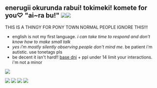 ## enerugii okurunda rabui! tokimeki! komete for you♡ "ai~ra bu!" ![](https://watermelon.crd.co/assets/images/gallery05/ceb417a4.gif?v=6332de85)![](https://watermelon.crd.co/assets/images/gallery03/8605e50c.gif?v=6332de85)

THIS IS A THINGY FOR PONY TOWN NORMAL PEOPLE IGNORE THIS!!!

- english is not my first language. *i can take time to respond and don't know how to make small talk*
- *yes i'm mostly silently observing people don't mind me*. be patient i'm autistic. use tonetags pls
- be decent it isn't hard!! [base dni](https://basicdnii.carrd.co/#s2) + ppl under 14 limit your interactions. i'm not a minor

![](http://d.zaix.ru/Kdkd.png)

![](https://watermelon.crd.co/assets/images/gallery21/09ee94ae.gif?v=6332de85) ![](https://watermelon.crd.co/assets/images/gallery22/26ee551b.gif?v=6332de85) ![](https://watermelon.crd.co/assets/images/gallery22/40f58432.gif?v=6332de85) ![](https://watermelon.crd.co/assets/images/gallery22/9ce10986.gif?v=6332de85)


<!--
## Hi there 👋
**darling-dance/darling-dance** is a ✨ _special_ ✨ repository because its `README.md` (this file) appears on your GitHub profile.

Here are some ideas to get you started:

- 🔭 I’m currently working on ...
- 🌱 I’m currently learning ...
- 👯 I’m looking to collaborate on ...
- 🤔 I’m looking for help with ...
- 💬 Ask me about ...
- 📫 How to reach me: ...
- 😄 Pronouns: ...
- ⚡ Fun fact: ...
-->
